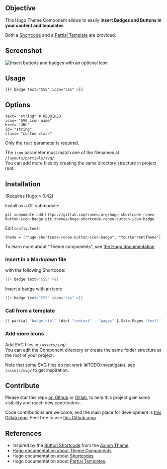 

## Objective

This Hugo Theme Component allows to easily **insert Badges and Buttons in your content and templates**

Both a [Shortcode](https://gohugo.io/content-management/shortcodes/) and a [Partial Template](https://gohugo.io/templates/partials/) are provided.

## Screenshot

![Insert buttons and badges with an optional icon](https://roneo.org/illustrations/hugo-shortcode-roneo-button-icon-badge/hugo-shortcode-roneo-button-icon-badge-screenshot.jpg)

## Usage

```
{{< badge text="CSS" icon="css" >}}
```

## Options

```
text= "string" # REQUIRED
icon= "SVG icon name"
href= "URL"
id= "string"
class= "custom-class"
```

Only the `text` parameter is required.

The `icon` parameter must match one of the filenames at `/layouts/partials/svg/`.  
You can add more files by creating the same directory structure in project root.


## Installation

(Requires Hugo > 0.42)

Install as a Git submodule:

    git submodule add https://gitlab.com/roneo.org/hugo-shortcode-roneo-button-icon-badge.git themes/hugo-shortcode-roneo-button-icon-badge

Edit `config.toml`:

    theme = ["hugo-shortcode-roneo-button-icon-badge", "YourCurrentTheme"]

To learn more about "Theme components", see [the Hugo documentation](https://gohugo.io/hugo-modules/theme-components/)


### Insert in a Markdown file

with the following Shortcode:

```go
{{< badge text="CSS" >}}
```

Insert a badge with an icon:

```go
{{< badge text="CSS" icon="css" >}}
```

### Call from a template

```go
{{ partial "badge.html" (dict "context" . "pages" $.Site.Pages "text" "Hi there" "icon" "git") }}
```

### Add more icons

Add SVG files in `/assets/svg/`.  
You can edit the Component directory or create the same folder structure at the root of your project.

Note that some SVG files do not work (#TODO:investigate), see `/assets/svg/` to get inspiration.


## Contribute

Please star this repo [on Github](https://github.com/RoneoOrg/hugo-shortcode-roneo-button-icon-badge) or [Gitlab](https://gitlab.com/Roneo/hugo-shortcode-roneo-button-icon-badge), to help this project gain some visibility and reach new contributors.

Code contributions are welcome, and the main place for development is [this Gitlab repo](https://gitlab.com/Roneo/hugo-shortcode-roneo-button-icon-badge). Feel free to use [this Github repo](https://github.com/RoneoOrg/hugo-shortcode-roneo-button-icon-badge).

## References

- Inspired by the [Button Shortcode](https://github.com/marketempower/axiom/blob/master/layouts/shortcodes/button.html) from the [Axiom Theme](https://www.axiomtheme.com/docs/shortcodes/#button)
- [Hugo documentation about Theme Components](https://gohugo.io/hugo-modules/theme-components/)
- Hugo documentation about [Shortcodes](https://gohugo.io/content-management/shortcodes/)
- Hugo documentation about [Partial Templates](https://gohugo.io/templates/partials/).